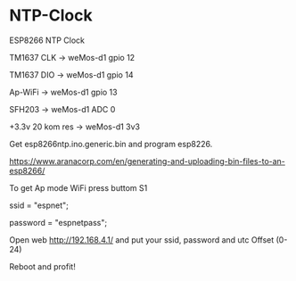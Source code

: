 # NTP-Clock

ESP8266 NTP Clock

TM1637 CLK -> weMos-d1 gpio 12

TM1637 DIO -> weMos-d1 gpio 14

Ap-WiFi -> weMos-d1 gpio 13

SFH203  -> weMos-d1 ADC 0

+3.3v 20 kom res -> weMos-d1 3v3


Get esp8266ntp.ino.generic.bin and program esp8226.

https://www.aranacorp.com/en/generating-and-uploading-bin-files-to-an-esp8266/

To get Ap mode WiFi press buttom S1

 ssid = "espnet";
 
 password = "espnetpass";
 
 Open web http://192.168.4.1/ and put your ssid, password and utc Offset (0-24)
 
 Reboot and profit!
